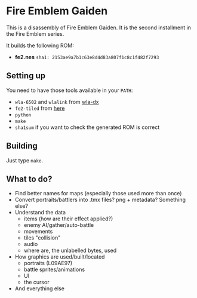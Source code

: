 # Fire Emblem Gaiden

This is a disassembly of Fire Emblem Gaiden. It is the second installment in the Fire Emblem series.

It builds the following ROM:

- **fe2.nes** `sha1: 2153ae9a7b1c63e8d4d83a807f1c8c1f482f7293`

## Setting up

You need to have those tools available in your `PATH`:
- `wla-6502` and `wlalink` from [wla-dx](https://github.com/vhelin/wla-dx)
- `fe2-tiled` from [here](https://github.com/minirop/fe2-tiled)
- `python`
- `make`
- `sha1sum` if you want to check the generated ROM is correct

## Building

Just type `make`.

## What to do?

- Find better names for maps (especially those used more than once)
- Convert portraits/battlers into .tmx files? png + metadata? Something else?
- Understand the data
    - items (how are their effect applied?)
    - enemy AI/gather/auto-battle
    - movements
    - tiles "collision"
    - audio
    - where are, the unlabelled bytes, used
- How graphics are used/built/located
    - portraits (L09AE97)
    - battle sprites/animations
    - UI
    - the cursor
- And everything else
